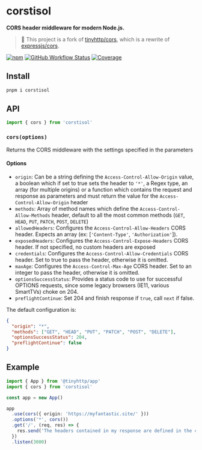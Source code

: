 # corstisol

**CORS header middleware for modern Node.js.**

> :pushpin: This project is a fork of [tinyhttp/cors](https://github.com/tinyhttp/cors), which is a rewrite of [expressjs/cors](https://github.com/expressjs/cors).

[![npm][npm-img]][npm-url]
[![GitHub Workflow Status][gh-actions-img]][github-actions]
[![Coverage][cov-img]][cov-url]

## Install

```sh
pnpm i corstisol
```

## API

```ts
import { cors } from 'corstisol'
```

### `cors(options)`

Returns the CORS middleware with the settings specified in the parameters

#### Options

- `origin`: Can be a string defining the `Access-Control-Allow-Origin` value, a boolean which if set to true sets the header to `'*'`, a Regex type, an array (for multiple origins) or a function which contains the request and response as parameters and must return the value for the `Access-Control-Allow-Origin` header
- `methods`: Array of method names which define the `Access-Control-Allow-Methods` header, default to all the most common methods (`GET`, `HEAD`, `PUT`, `PATCH`, `POST`, `DELETE`)
- `allowedHeaders`: Configures the `Access-Control-Allow-Headers` CORS header. Expects an array (ex: [`'Content-Type'`, `'Authorization'`]).
- `exposedHeaders`: Configures the `Access-Control-Expose-Headers` CORS header. If not specified, no custom headers are exposed
- `credentials`: Configures the `Access-Control-Allow-Credentials` CORS header. Set to true to pass the header, otherwise it is omitted.
- `maxAge`: Configures the `Access-Control-Max-Age` CORS header. Set to an integer to pass the header, otherwise it is omitted.
- `optionsSuccessStatus`: Provides a status code to use for successful OPTIONS requests, since some legacy browsers (IE11, various SmartTVs) choke on 204.
- `preflightContinue`: Set 204 and finish response if `true`, call `next` if false.

The default configuration is:

```json
{
  "origin": "*",
  "methods": ["GET", "HEAD", "PUT", "PATCH", "POST", "DELETE"],
  "optionsSuccessStatus": 204,
  "preflightContinue": false
}
```

## Example

```ts
import { App } from '@tinyhttp/app'
import { cors } from 'corstisol'

const app = new App()

app
  .use(cors({ origin: 'https://myfantastic.site/' }))
  .options('*', cors())
  .get('/', (req, res) => {
    res.send('The headers contained in my response are defined in the cors middleware')
  })
  .listen(3000)
```

[npm-url]: https://npmjs.com/package/corstisol
[github-actions]: https://github.com/lordfirespeed/corstisol/actions
[gh-actions-img]: https://img.shields.io/github/actions/workflow/status/lordfirespeed/corstisol/ci.yml?style=for-the-badge&logo=github&label=&color=hotpink
[cov-img]: https://img.shields.io/coveralls/github/Lordfirespeed/corstisol?style=for-the-badge&color=hotpink
[cov-url]: https://coveralls.io/github/Lordfirespeed/corstisol
[npm-img]: https://img.shields.io/npm/dt/corstisol?style=for-the-badge&color=purple
